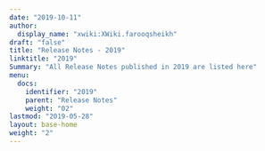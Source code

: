```yaml
---
date: "2019-10-11"
author:
  display_name: "xwiki:XWiki.farooqsheikh"
draft: "false"
title: "Release Notes - 2019"
linktitle: "2019"
Summary: "All Release Notes published in 2019 are listed here"
menu:
  docs:
    identifier: "2019"
    parent: "Release Notes"
    weight: "02"
lastmod: "2019-05-28"
layout: base-home
weight: "2"
---
```

